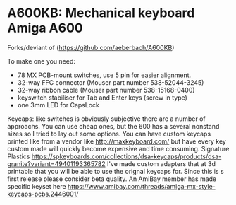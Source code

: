# A600KB: Mechanical keyboard Amiga A600

Forks/deviant of
(https://github.com/aeberbach/A600KB)

To make one you need:
- 78 MX PCB-mount switches, use 5 pin for easier alignment.    
- 32-way FFC connector (Mouser part number 538-52044-3245)
- 32-way ribbon cable (Mouser part number 538-15168-0400)
- keyswitch stabiliser for Tab and Enter keys (screw in type)
- one 3mm LED for CapsLock

Keycaps:
like switches is obviously subjective there are a number of approachs.    You can use cheap ones, but the 600 has a several nonstand sizes so I tried to lay out some options. 
You can have custom keycaps printed like from a vendor like http://maxkeyboard.com/ but have every key custom made will quickly become expensive and time consuming. 
Signature Plastics https://spkeyboards.com/collections/dsa-keycaps/products/dsa-granite?variant=49401193365782
I've made custom adapters that at 3d printable that you will be able to use the orignal keycaps for.   Since this is s first release please consider beta quality.
An AmiBay member has made specific keyset here https://www.amibay.com/threads/amiga-mx-style-keycaps-pcbs.2446001/
